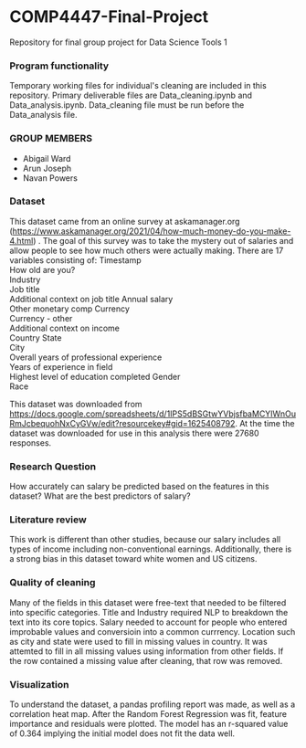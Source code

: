 # COMP4447-Final-Project
Repository for final group project for Data Science Tools 1

### Program functionality
Temporary working files for individual's cleaning are included in this repository.
Primary deliverable files are Data_cleaning.ipynb and Data_analysis.ipynb.
Data_cleaning file must be run before the Data_analysis file. 

### GROUP MEMBERS
- Abigail Ward
- Arun Joseph
- Navan Powers

### Dataset 
This dataset came from an online survey at askamanager.org (https://www.askamanager.org/2021/04/how-much-money-do-you-make-4.html) . The goal of this survey was to take the mystery out of salaries and allow people to see how much others were actually making. There are 17 variables consisting of: 
Timestamp	
How old are you?	
Industry	
Job title	
Additional context on job title	
Annual salary	
Other monetary comp	
Currency	
Currency - other	
Additional context on income	
Country	
State	
City	
Overall years of professional experience	
Years of experience in field	
Highest level of education completed
Gender	
Race		

This dataset was downloaded from https://docs.google.com/spreadsheets/d/1IPS5dBSGtwYVbjsfbaMCYIWnOuRmJcbequohNxCyGVw/edit?resourcekey#gid=1625408792. At the time the dataset was downloaded for use in this analysis there were 27680 responses. 				

### Research Question
How accurately can salary be predicted based on the features in this dataset? What are the best predictors of salary? 

### Literature review
This work is different than other studies, because our salary includes all types of income including non-conventional earnings. Additionally, there is a strong bias in this dataset toward white women and US citizens. 

### Quality of cleaning 
Many of the fields in this dataset were free-text that needed to be filtered into specific categories. Title and Industry required NLP to breakdown the text into its core topics. Salary needed to account for people who entered improbable values and conversioin into a common currrency. Location such as city and state were used to fill in missing values in country. 
It was attemted to fill in all missing values using information from other fields. If the row contained a missing value after cleaning, that row was removed.  

### Visualization
To understand the dataset, a pandas profiling report was made, as well as a correlation heat map. After the Random Forest Regression was fit, feature importance and residuals were plotted. The model has an r-squared value of 0.364 implying the initial model does not fit the data well. 
